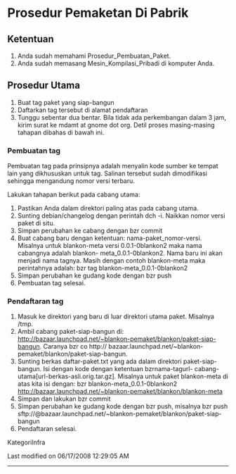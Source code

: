 # Prosedur Pemaketan Di Pabrik
## Ketentuan
   1. Anda sudah memahami Prosedur_Pembuatan_Paket.
   2. Anda sudah memasang Mesin_Kompilasi_Pribadi di komputer Anda.

## Prosedur Utama
   1. Buat tag paket yang siap-bangun
   2. Daftarkan tag tersebut di alamat pendaftaran
   3. Tunggu sebentar dua bentar. Bila tidak ada perkembangan dalam 3 jam,
      kirim surat ke mdamt at gnome dot org.
Detil proses masing-masing tahapan dibahas di bawah ini.

### Pembuatan tag
Pembuatan tag pada prinsipnya adalah menyalin kode sumber ke tempat lain yang
dikhususkan untuk tag. Salinan tersebut sudah dimodifikasi sehingga mengandung
nomor versi terbaru.

Lakukan tahapan berikut pada cabang utama:
   1. Pastikan Anda dalam direktori paling atas pada cabang utama.
   2. Sunting debian/changelog dengan perintah dch -i. Naikkan nomor versi
      paket di situ.
   3. Simpan perubahan ke cabang dengan bzr commit
   4. Buat cabang baru dengan ketentuan: nama-paket_nomor-versi. Misalnya untuk blankon-meta versi 0.0.1-0blankon2 maka nama cabangnya adalah blankon-
      meta_0.0.1-0blankon2. Nama baru ini akan menjadi nama tagnya. Masih dengan contoh blankon-meta maka perintahnya adalah: bzr tag blankon-meta_0.0.1-0blankon2
   5. Simpan perubahan ke gudang kode dengan bzr push
   6. Pembuatan tag selesai.

### Pendaftaran tag
   1. Masuk ke direktori yang baru di luar direktori utama paket. Misalnya /tmp.
   2. Ambil cabang paket-siap-bangun di: ​http://bazaar.launchpad.net/~blankon-pemaket/blankon/paket-siap-bangun. Caranya bzr co http://      bazaar.launchpad.net/~blankon-pemaket/blankon/paket-siap-bangun.
   3. Sunting berkas daftar-paket.txt yang ada dalam direktori paket-siap-bangun. Isi dengan kode dengan ketentuan bzr<spasi>nama-tag<spasi>url-
      cabang-utama[<spasi>url-berkas-asli.orig.tar.gz]. Misalnya untuk paket blankon-meta di atas kita isi dengan: bzr blankon-meta_0.0.1-0blankon2 http://bazaar.launchpad.net/~blankon-pemaket/blankon/blankon-meta
   4. Simpan dan lakukan bzr commit
   5. Simpan perubahan ke gudang kode dengan bzr push, misalnya bzr push sftp://<akun-anda>@bazaar.launchpad.net/~blankon-pemaket/blankon/paket-siap-bangun
   6. Pendaftaran selesai.

KategoriInfra

Last modified on 06/17/2008 12:29:05 AM
 
---
 
